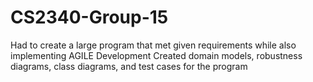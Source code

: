# CS2340-Group-15
Had to create a large program that met given requirements while also implementing AGILE Development
Created domain models, robustness diagrams, class diagrams, and test cases for the program
